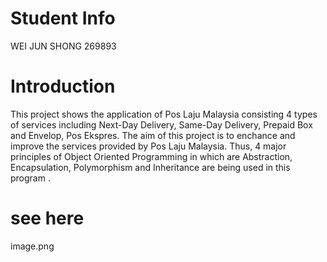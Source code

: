 # Student Info
WEI JUN SHONG 269893
# Introduction
This project shows the application of Pos Laju Malaysia consisting 4 types of services including Next-Day Delivery, Same-Day Delivery, Prepaid Box and Envelop, Pos Ekspres. The aim of this project is to enchance and improve the services provided by Pos Laju Malaysia. Thus, 4 major principles of Object Oriented Programming in which are Abstraction, Encapsulation, Polymorphism and Inheritance are being used in this program .
# see here
image.png

